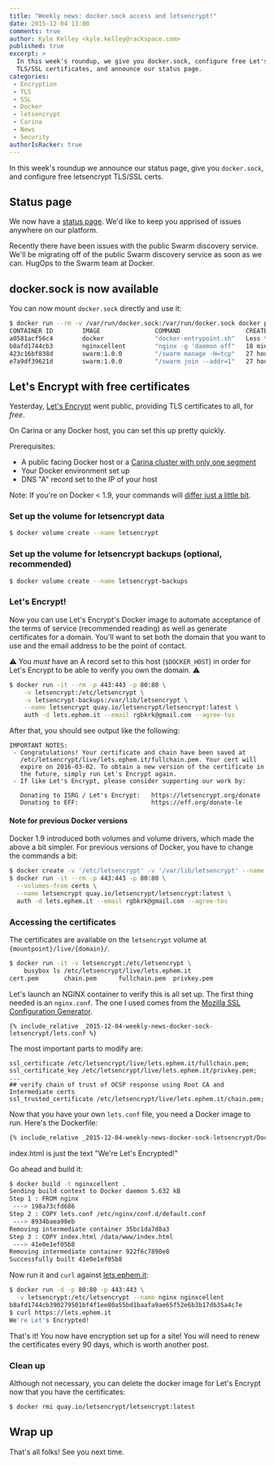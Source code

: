 ```yaml
---
title: "Weekly news: docker.sock access and letsencrypt!"
date: 2015-12-04 13:00
comments: true
author: Kyle Kelley <kyle.kelley@rackspace.com>
published: true
excerpt: >
  In this week's roundup, we give you docker.sock, configure free Let's Encrypt
  TLS/SSL certificates, and announce our status page.
categories:
 - Encryption
 - TLS
 - SSL
 - Docker
 - letsencrypt
 - Carina
 - News
 - Security
authorIsRacker: true
---
```


In this week's roundup we announce our status page, give you `docker.sock`, and
configure free letsencrypt TLS/SSL certs.

## Status page

We now have a [status page](https://carinabyrackspace.statuspage.io/). We'd like to keep
you apprised of issues anywhere on our platform. 

Recently there have been issues with the public Swarm discovery service. We'll be migrating 
off of the public Swarm discovery service as soon as we can. HugOps to the Swarm team
at Docker.

## docker.sock is now available

You can now mount `docker.sock` directly and use it:

```bash
$ docker run --rm -v /var/run/docker.sock:/var/run/docker.sock docker ps
CONTAINER ID        IMAGE               COMMAND                  CREATED                  STATUS                  PORTS                                      NAMES
a0581acf56c4        docker              "docker-entrypoint.sh"   Less than a second ago   Up Less than a second                                              kickass_perlman
b8afd1744cb3        nginxcellent        "nginx -g 'daemon off"   18 minutes ago           Up 18 minutes           0.0.0.0:80->80/tcp, 0.0.0.0:443->443/tcp   nginx
423c16bf838d        swarm:1.0.0         "/swarm manage -H=tcp"   27 hours ago             Up 27 hours             2375/tcp, 0.0.0.0:2376->2376/tcp           swarm-manager
e7a9df39621d        swarm:1.0.0         "/swarm join --addr=1"   27 hours ago             Up 27 hours             2375/tcp                                   swarm-agent
```

## Let's Encrypt with free certificates

Yesterday, [Let's Encrypt](https://letsencrypt.org/) went public, providing
TLS certificates to all, for *free*.

On Carina or any Docker host, you can set this up pretty quickly.

Prerequisites:

* A public facing Docker host or a [Carina cluster with only one segment](https://getcarina.com/docs/tutorials/create-connect-cluster/)
* Your Docker environment set up
* DNS "A" record set to the IP of your host

Note: If you're on Docker < 1.9, your commands will [differ just a little bit](#note-for-previous-docker-versions).

### Set up the volume for letsencrypt data

```bash
$ docker volume create --name letsencrypt
```

### Set up the volume for letsencrypt backups (optional, recommended)

```bash
$ docker volume create --name letsencrypt-backups
```

### Let's Encrypt!

Now you can use Let's Encrypt's Docker image to automate acceptance of the terms
of service (recommended reading) as well as generate certificates for a domain. You'll
want to set both the domain that you want to use and the email address to be
the point of contact.

⚠️  You *must* have an A record set to this host (`$DOCKER_HOST`) in order
for Let's Encrypt to be able to verify you own the domain. ⚠️

```bash
$ docker run -it --rm -p 443:443 -p 80:80 \
    -v letsencrypt:/etc/letsencrypt \
    -v letsencrypt-backups:/var/lib/letsencrypt \
    --name letsencrypt quay.io/letsencrypt/letsencrypt:latest \
    auth -d lets.ephem.it --email rgbkrk@gmail.com --agree-tos
```

After that, you should see output like the following:

```
IMPORTANT NOTES:
 - Congratulations! Your certificate and chain have been saved at
   /etc/letsencrypt/live/lets.ephem.it/fullchain.pem. Your cert will
   expire on 2016-03-02. To obtain a new version of the certificate in
   the future, simply run Let's Encrypt again.
 - If like Let's Encrypt, please consider supporting our work by:

   Donating to ISRG / Let's Encrypt:   https://letsencrypt.org/donate
   Donating to EFF:                    https://eff.org/donate-le
```

#### Note for previous Docker versions

Docker 1.9 introduced both volumes and volume drivers, which made the above a bit simpler. For previous versions of Docker,
you have to change the commands a bit:

```bash
$ docker create -v '/etc/letsencrypt' -v '/var/lib/letsencrypt' --name certs cirros
$ docker run -it --rm -p 443:443 -p 80:80 \
  --volumes-from certs \
  --name letsencrypt quay.io/letsencrypt/letsencrypt:latest \
  auth -d lets.ephem.it --email rgbkrk@gmail.com --agree-tos
```

### Accessing the certificates

The certificates are available on the `letsencrypt` volume at `{mountpoint}/live/{domain}/`.

```bash
$ docker run -it -v letsencrypt:/etc/letsencrypt \
    busybox ls /etc/letsencrypt/live/lets.ephem.it
cert.pem       chain.pem      fullchain.pem  privkey.pem
```

Let's launch an NGINX container to verify this is all set up. The first thing
needed is an `nginx.conf`. The one I used comes from the [Mozilla SSL Configuration
Generator](https://mozilla.github.io/server-side-tls/ssl-config-generator/).

```nginx
{% include_relative _2015-12-04-weekly-news-docker-sock-letsencrypt/lets.conf %}
```

The most important parts to modify are:

```
ssl_certificate /etc/letsencrypt/live/lets.ephem.it/fullchain.pem;
ssl_certificate_key /etc/letsencrypt/live/lets.ephem.it/privkey.pem;
...
## verify chain of trust of OCSP response using Root CA and Intermediate certs
ssl_trusted_certificate /etc/letsencrypt/live/lets.ephem.it/chain.pem;
```

Now that you have your own `lets.conf` file, you need a Docker image to run. Here's
the Dockerfile:

```Dockerfile
{% include_relative _2015-12-04-weekly-news-docker-sock-letsencrypt/Dockerfile %}
```

index.html is just the text "We're Let's Encrypted!"

Go ahead and build it:

```bash
$ docker build -t nginxcellent .
Sending build context to Docker daemon 5.632 kB
Step 1 : FROM nginx
 ---> 198a73cfd686
Step 2 : COPY lets.conf /etc/nginx/conf.d/default.conf
 ---> 8934baea98eb
Removing intermediate container 35bc1da7d8a3
Step 3 : COPY index.html /data/www/index.html
 ---> 41e0e1ef05b8
Removing intermediate container 922f6c7890e8
Successfully built 41e0e1ef05b8
```

Now run it and `curl` against [lets.ephem.it](https://lets.ephem.it):

```bash
$ docker run -d -p 80:80 -p 443:443 \
  -v letsencrypt:/etc/letsencrypt --name nginx nginxcellent
b8afd1744cb390279501bf4f1ee80a55bd1baafa9ae65f52e6b3b17db35a4c7e
$ curl https://lets.ephem.it
We're Let's Encrypted!
```

That's it! You now have encryption set up for a site! You will need to renew the
certificates every 90 days, which is worth another post.

### Clean up

Although not necessary, you can delete the docker image for Let's Encrypt
now that you have the certificates:

```bash
$ docker rmi quay.io/letsencrypt/letsencrypt:latest
```

## Wrap up

That's all folks! See you next time.
